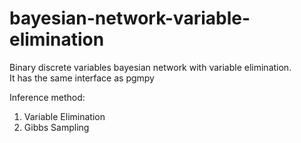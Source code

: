 # bayesian-network-variable-elimination

Binary discrete variables bayesian network with variable elimination.   
It has the same interface as pgmpy

Inference method:
1. Variable Elimination
2. Gibbs Sampling

